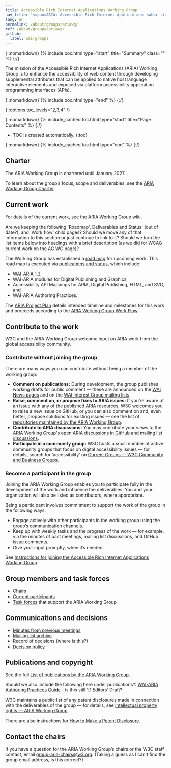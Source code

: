 ```yaml
---
title: Accessible Rich Internet Applications Working Group
nav_title: '<span>ARIA: Accessible Rich Internet Applications <abbr title="Working Group">WG</abbr></span>'
lang: en
permalink: /about/groups/ariawg/
ref: /about/groups/ariawg/
github:
  label: wai-groups
---
```


{::nomarkdown}
{% include box.html type="start" title="Summary" class="" %}
{:/}

The mission of the Accessible Rich Internet Applications (ARIA) Working Group is to enhance the accessibility of web content through developing supplemental attributes that can be applied to native host language interactive elements and exposed via platform accessibility application programming interfaces (APIs).

{::nomarkdown}
{% include box.html type="end" %}
{:/}

{::options toc_levels="2,3,4" /}

{::nomarkdown}
{% include_cached toc.html type="start" title="Page Contents" %}
{:/}

-   TOC is created automatically.
{:toc}

{::nomarkdown}
{% include_cached toc.html type="end" %}
{:/}

## Charter

The ARIA Working Group is chartered until January 2027.

To learn about the group’s focus, scope and deliverables, see the [ARIA Working Group Charter](https://www.w3.org/2025/01/aria-charter).

## Current work 

For details of the current work, see the [ARIA Working Group wiki](https://www.github.com/w3c/aria/wiki/).

Are we keeping the following 'Roadmap', Deliverables and Status' (out of date?), and 'Work flow' child pages? Should we move any of that information to this section or just continue to link to it? Should we turn the list items below into headings with a brief description (as we did for WCAG current work on the AG WG page)?

The Working Group has established a [road map](roadmap) for upcoming work. This road map is executed via [publications and status](deliverables), which include:

- WAI-ARIA 1.3,
- WAI-ARIA modules for Digital Publishing and Graphics,
- Accessibility API Mappings for ARIA, Digital Publishing, HTML, and SVG, and
- WAI-ARIA Authoring Practices.

The [ARIA Project Plan](/about/groups/ariawg/planning/) details intended timeline and milestones for this work and proceeds according to the [ARIA Working Group Work Flow](/about/groups/ariawg/workflow/).

## Contribute to the work

W3C and the ARIA Working Group welcome input on ARIA work from the global accessibility community.

### Contribute without joining the group

There are many ways you can contribute without being a member of the working group:

* **Comment on publications:** During development, the group publishes working drafts for public comment &mdash; these are announced on the [WAI News pages](/news/) and on the [WAI Interest Group mailing lists](/about/groups/waiig/#mailinglist).
* **Raise, comment on, or propose fixes to ARIA issues:** If you’re aware of an issue with any of the published ARIA resources, W3C welcomes you to raise a new issue on GitHub, or you can also comment on and, even better, propose solutions for existing issues &mdash; see the list of [repositories maintained by the ARIA Working Group](/about/groups/ariawg/contribute/#github-issues-and-pull-requests).
* **Contribute to ARIA discussions:** You may contribute your views to the ARIA Working Group's [open ARIA discussions in GitHub](https://github.com/w3c/aria/discussions) and [mailing list discussions](/about/groups/ariawg/contribute/#mailing-list-discussions).
* **Participate in a community group:** W3C hosts a small number of active community groups that focus on digital accessibility issues &mdash; for details, search for ‘accessibility’ on [Current Groups &mdash; W3C Community and Business Groups](https://www.w3.org/community/groups).

### Become a participant in the group

Joining the ARIA Working Group enables you to participate fully in the development of the work and influence the deliverables. You and your organization will also be listed as contributors, where appropriate.

Being a participant involves commitment to support the work of the group in the following ways:

* Engage actively with other participants in the working group using the group’s communication channels.
* Keep up with weekly tasks and the progress of the work &mdash; for example, via the minutes of past meetings, mailing list discussions, and GitHub issue comments.
* Give your input promptly, when it’s needed.

See [Instructions for joining the Accessible Rich Internet Applications Working Group](https://www.w3.org/groups/wg/aria/instructions/).

## Group members and task forces

* [Chairs](https://www.w3.org/groups/wg/aria/participants/#chairs)
* [Current participants](https://www.w3.org/groups/wg/aria/participants/#participants)
* [Task forces](https://www.w3.org/groups/wg/aria/task-forces/) that support the ARIA Working Group

## Communications and decisions

* [Minutes from previous meetings](https://www.w3.org/WAI/ARIA/minutes)
* [Mailing list archive](https://lists.w3.org/Archives/Public/public-aria/)
* Record of decisions (where is this?)
* [Decision policy](/about/groups/ariawg/decision-policy/)

## Publications and copyright

See the full [List of publications by the ARIA Working Group](https://www.w3.org/groups/wg/aria/publications/).

Should we also include the following here under publications?: [WAI-ARIA Authoring Practices Guide](https://www.w3.org/TR/wai-aria-practices-1.1/) - is this still 1.1 Editors’ Draft?

W3C maintains a public list of any patent disclosures made in connection with the deliverables of the group &mdash; for details, see [Intellectual property rights &mdash; ARIA Working Group](https://www.w3.org/groups/wg/aria/ipr/).

There are also instructions for [How to Make a Patent Disclosure](https://www.w3.org/groups/wg/aria/ipr/#discl-howto).


## Contact the chairs

If you have a question for the ARIA Working Group’s chairs or the W3C staff contact, email [group-aria-chairs@w3.org](mailto:group-aria-chairs@w3.org). (Taking a guess as I can't find the group email address, is this correct?)